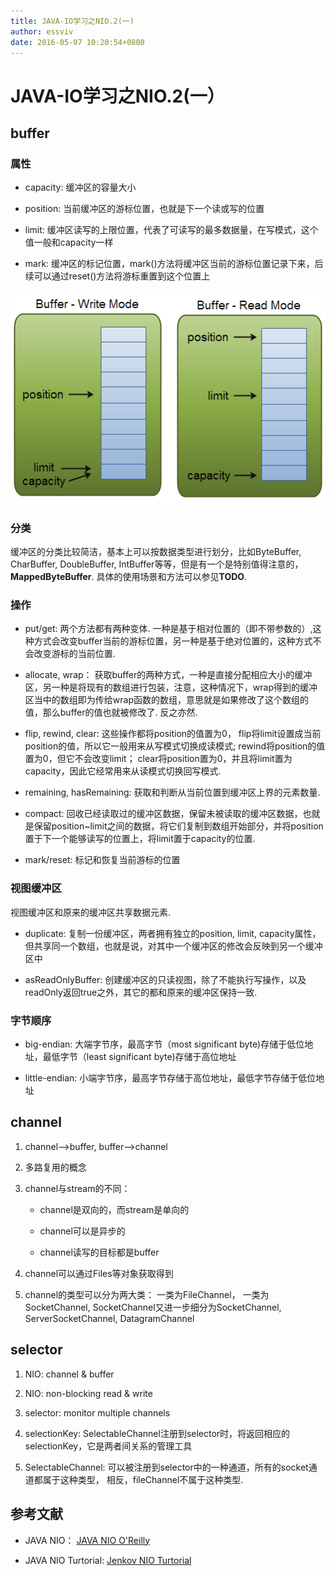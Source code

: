 ```yaml
---
title: JAVA-IO学习之NIO.2(一)
author: essviv
date: 2016-05-07 10:20:54+0800
---
```


# JAVA-IO学习之NIO.2(一）

## buffer

### 属性

* capacity: 缓冲区的容量大小

* position: 当前缓冲区的游标位置，也就是下一个读或写的位置

* limit: 缓冲区读写的上限位置，代表了可读写的最多数据量，在写模式，这个值一般和capacity一样

* mark: 缓冲区的标记位置，mark()方法将缓冲区当前的游标位置记录下来，后续可以通过reset()方法将游标重置到这个位置上

![Buffer属性](https://raw.githubusercontent.com/Essviv/images/master/buffer-props.png)

### 分类
缓冲区的分类比较简洁，基本上可以按数据类型进行划分，比如ByteBuffer, CharBuffer, DoubleBuffer, IntBuffer等等，但是有一个是特别值得注意的， **MappedByteBuffer**. 具体的使用场景和方法可以参见**TODO**.

### 操作

* put/get: 两个方法都有两种变体. 一种是基于相对位置的（即不带参数的）,这种方式会改变buffer当前的游标位置，另一种是基于绝对位置的，这种方式不会改变游标的当前位置.

* allocate, wrap： 获取buffer的两种方式，一种是直接分配相应大小的缓冲区，另一种是将现有的数组进行包装，注意，这种情况下，wrap得到的缓冲区当中的数组即为传给wrap函数的数组，意思就是如果修改了这个数组的值，那么buffer的值也就被修改了. 反之亦然. 

* flip, rewind, clear: 这些操作都将position的值置为0， flip将limit设置成当前position的值，所以它一般用来从写模式切换成读模式; rewind将position的值置为0，但它不会改变limit； clear将position置为0，并且将limit置为capacity，因此它经常用来从读模式切换回写模式. 

* remaining, hasRemaining: 获取和判断从当前位置到缓冲区上界的元素数量. 

* compact: 回收已经读取过的缓冲区数据，保留未被读取的缓冲区数据，也就是保留position~limit之间的数据，将它们复制到数组开始部分，并将position置于下一个能够读写的位置上，将limit置于capacity的位置. 

* mark/reset: 标记和恢复当前游标的位置

### 视图缓冲区

视图缓冲区和原来的缓冲区共享数据元素. 

* duplicate: 复制一份缓冲区，两者拥有独立的position, limit, capacity属性，但共享同一个数组，也就是说，对其中一个缓冲区的修改会反映到另一个缓冲区中

* asReadOnlyBuffer: 创建缓冲区的只读视图，除了不能执行写操作，以及readOnly返回true之外，其它的都和原来的缓冲区保持一致.

### 字节顺序

* big-endian: 大端字节序，最高字节（most significant byte)存储于低位地址，最低字节（least significant byte)存储于高位地址

* little-endian: 小端字节序，最高字节存储于高位地址，最低字节存储于低位地址

## channel

1. channel-->buffer, buffer-->channel

2. 多路复用的概念

3. channel与stream的不同： 
    * channel是双向的，而stream是单向的

    * channel可以是异步的
    
    * channel读写的目标都是buffer
    
4. channel可以通过Files等对象获取得到

5. channel的类型可以分为两大类： 一类为FileChannel， 一类为SocketChannel, SocketChannel又进一步细分为SocketChannel, ServerSocketChannel, DatagramChannel
    
## selector

1. NIO: channel & buffer

2. NIO: non-blocking read & write

3. selector: monitor multiple channels 

4. selectionKey: SelectableChannel注册到selector时，将返回相应的selectionKey，它是两者间关系的管理工具

5. SelectableChannel: 可以被注册到selector中的一种通道，所有的socket通道都属于这种类型， 相反，fileChannel不属于这种类型. 

## 参考文献

* JAVA NIO： [JAVA NIO O'Reilly](ftp://ftp.bupt.edu.cn/pub/Documents/Programming/Java-Related/(ebook-pdf)%20-%20O'Reilly%20-%20Java%20NIO.pdf)

* JAVA NIO Turtorial: [Jenkov NIO Turtorial](http://tutorials.jenkov.com/java-nio/index.html)
